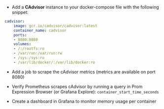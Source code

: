 - Add a **CAdvisor** instance to your docker-compose file with the following snippet:
```yaml
cadvisor:
    image: gcr.io/cadvisor/cadvisor:latest
    container_name: cadvisor
    ports:
    - 8080:8080
    volumes:
    - /:/rootfs:ro
    - /var/run:/var/run:rw
    - /sys:/sys:ro
    - /var/lib/docker/:/var/lib/docker:ro
 ```
 
 - Add a job to scrape the cAdvisor metrics (metrics are available on port 8080)
 
 - Verify Prometheus scrapes cAdvisor by running a query in Prom Expression Browser (or Grafana Explore): `container_start_time_seconds`
 
 - Create a dashboard in Grafana to monitor memory usage per container
 
